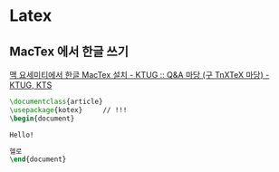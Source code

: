 # Latex

## MacTex 에서 한글 쓰기

[맥 요세미티에서 한글 MacTex 설치 - KTUG :: Q&A 마당 (구 TnXTeX 마당) - KTUG, KTS](http://www.ktug.org/xe/index.php?mid=KTUG_QnA_board&document_srl=190248)

```latex
\documentclass{article}
\usepackage{kotex}     // !!!
\begin{document}

Hello!

헬로
\end{document}
```
